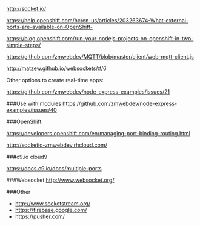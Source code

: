 http://socket.io/

https://help.openshift.com/hc/en-us/articles/203263674-What-external-ports-are-available-on-OpenShift-

https://blog.openshift.com/run-your-nodejs-projects-on-openshift-in-two-simple-steps/

https://github.com/zmwebdev/MQTT/blob/master/client/web-mqtt-client.js

http://matzew.github.io/websockets/#/6

Other options to create real-time apps:

https://github.com/zmwebdev/node-express-examples/issues/21

###Use with modules
https://github.com/zmwebdev/node-express-examples/issues/40

###OpenShift:

https://developers.openshift.com/en/managing-port-binding-routing.html

http://socketio-zmwebdev.rhcloud.com/

###c9.io
cloud9

https://docs.c9.io/docs/multiple-ports

###Websocket
http://www.websocket.org/

###Other
- http://www.socketstream.org/
- https://firebase.google.com/
- https://pusher.com/
